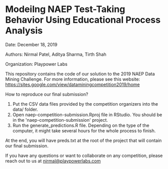 # Modeilng NAEP Test-Taking Behavior Using Educational Process Analysis

Date: December 18, 2019

Authors: Nirmal Patel, Aditya Sharma, Tirth Shah

Organization: Playpower Labs

This repository contains the code of our solution to the 2019 NAEP Data Mining Challenge. For more information, please see this website: https://sites.google.com/view/dataminingcompetition2019/home

How to reproduce our final submission?

1. Put the CSV data files provided by the competition organizers into the data/ folder.
2. Open naep-competition-submission.Rproj file in RStudio. You should be in the 'naep-competition-submission' project.
3. Run the generate_predictions.R file. Depending on the type of the computer, it might take several hours for the whole process to finish.

At the end, you will have preds.txt at the root of the project that will contain our final submission.

If you have any questions or want to collaborate on any competition, please reach out to us at <nirmal@playpowerlabs.com>
